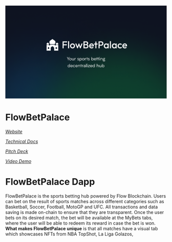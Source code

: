 ![Cover Image](github-cover.png)

# FlowBetPalace

[*Website*](https://thetatix.vercel.app)

[*Technical Docs*](https://thetatix.gitbook.io)

[*Pitch Deck*]()

[*Video Demo*]()

# FlowBetPalace Dapp
FlowBetPalace is the sports betting hub powered by Flow Blockchain. Users can bet on the result of sports matches across different categories such as Basketball, Soccer, Football, MotoGP and UFC. All transactions and data saving is made on-chain to ensure that they are transparent. Once the user bets on its desired match, the bet will be available at the MyBets tabs, where the user will be able to redeem its reward in case the bet is won. **What makes FlowBetPalace unique** is that all matches have a visual tab which showcases NFTs from NBA TopShot, La Liga Golazos,  
